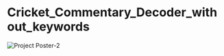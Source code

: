 # Cricket_Commentary_Decoder_without_keywords
![Project Poster-2](https://github.com/user-attachments/assets/b6674632-9ade-43e2-a649-fe4f4cd5c3fd)
